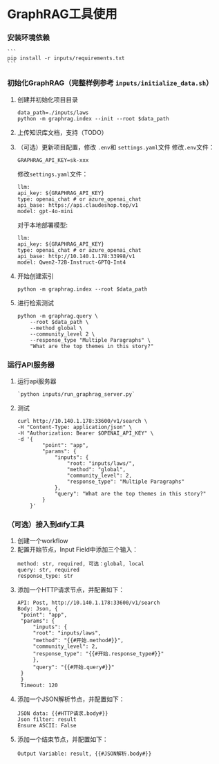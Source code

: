 # GraphRAG工具使用

### 安装环境依赖

    ```
    pip install -r inputs/requirements.txt
    ```

### 初始化GraphRAG（完整样例参考 `inputs/initialize_data.sh`）

1. 创建并初始化项目目录

    ```
    data_path=./inputs/laws
    python -m graphrag.index --init --root $data_path
    ```

2. 上传知识库文档，支持（TODO）

3. （可选）更新项目配置，修改 `.env`和 `settings.yaml`文件
    修改`.env`文件：
    ```
    GRAPHRAG_API_KEY=sk-xxx
    ```
    修改`settings.yaml`文件：
    ```
    llm:
    api_key: ${GRAPHRAG_API_KEY}
    type: openai_chat # or azure_openai_chat
    api_base: https://api.claudeshop.top/v1
    model: gpt-4o-mini
    ```
    对于本地部署模型:
    ```
    llm:
    api_key: ${GRAPHRAG_API_KEY}
    type: openai_chat # or azure_openai_chat
    api_base: http://10.140.1.178:33998/v1
    model: Qwen2-72B-Instruct-GPTQ-Int4
    ```

4. 开始创建索引

    ```
    python -m graphrag.index --root $data_path
    ```

5. 进行检索测试

    ```
    python -m graphrag.query \
        --root $data_path \
        --method global \
        --community_level 2 \
        --response_type "Multiple Paragraphs" \
        "What are the top themes in this story?"
    ```

### 运行API服务器

1. 运行api服务器

    ```
    `python inputs/run_graphrag_server.py`
    ```

2. 测试

    ```
    curl http://10.140.1.178:33600/v1/search \
    -H "Content-Type: application/json" \
    -H "Authorization: Bearer $OPENAI_API_KEY" \
    -d '{
            "point": "app",
            "params": {
                "inputs": {
                    "root: "inputs/laws/",
                    "method": "global",
                    "community_level": 2,
                    "response_type": "Multiple Paragraphs"
                },
                "query": "What are the top themes in this story?"
            }
        }'
    ```
### （可选）接入到dify工具

1. 创建一个workflow
2. 配置开始节点，Input Field中添加三个输入：
   ```
   method: str, required, 可选：global, local
   query: str, required
   response_type: str
   ```
3. 添加一个HTTP请求节点，并配置如下：
   ```
   API: Post, http://10.140.1.178:33600/v1/search
   Body: Json, {
    "point": "app",
    "params": {
        "inputs": {
        "root": "inputs/laws",
        "method": "{{#开始.method#}}",
        "community_level": 2,
        "response_type": "{{#开始.response_type#}}"
        },
        "query": "{{#开始.query#}}"
    }
    }
    Timeout: 120
   ```
4. 添加一个JSON解析节点，并配置如下：
   ```
   JSON data: {{#HTTP请求.body#}}
   Json filter: result
   Ensure ASCII: False
   ```
5. 添加一个结束节点，并配置如下：
   ```
   Output Variable: result, {{#JSON解析.body#}}
   ```